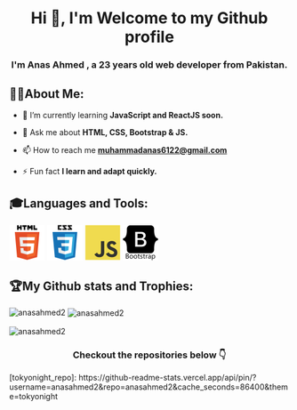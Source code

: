<h1 align="center">Hi 👋, I'm Welcome to my Github profile</h1>
<h3 align="center">I'm Anas Ahmed , a 23 years old web developer from Pakistan.</h3>

<h2 align="left">👨‍💻About Me:</h2>

- 🌱 I’m currently learning **JavaScript and ReactJS soon.**

- 💬 Ask me about **HTML, CSS, Bootstrap & JS.**

- 📫 How to reach me **muhammadanas6122@gmail.com**

- ⚡ Fun fact **I learn and adapt quickly.**


<h2 align="left">🎓Languages and Tools:</h2>

<p align="left">
<img src="https://raw.githubusercontent.com/devicons/devicon/master/icons/html5/html5-original-wordmark.svg" alt="html5" width="64" height="64"/>
<img src="https://raw.githubusercontent.com/devicons/devicon/master/icons/css3/css3-original-wordmark.svg" alt="css3" width="64" height="64"/>
<img src="https://raw.githubusercontent.com/devicons/devicon/master/icons/javascript/javascript-original.svg" alt="javascript" width="64" height="64"/>
<img src="https://raw.githubusercontent.com/devicons/devicon/master/icons/bootstrap/bootstrap-plain-wordmark.svg" alt="bootstrap" width="64" height="64"/>
</p>

<h2 align="left">🏆My Github stats and Trophies:</h2>

<p><img align="left" src="https://github-readme-stats-sigma-five.vercel.app/api/top-langs?username=anasahmed2&show_icons=true&locale=en&layout=compact" alt="anasahmed2" /></p>
<p>&nbsp;<img align="center" src="https://github-readme-stats-sigma-five.vercel.app/api?username=anasahmed2&show_icons=true&locale=en" alt="anasahmed2" /></p>
<p><img align="center" src="https://github-readme-streak-stats.herokuapp.com/?user=anasahmed2&" alt="anasahmed2" /></p>

<h3 align="center">Checkout the repositories below 👇</h3>
[tokyonight_repo]: https://github-readme-stats.vercel.app/api/pin/?username=anasahmed2&repo=anasahmed2&cache_seconds=86400&theme=tokyonight
